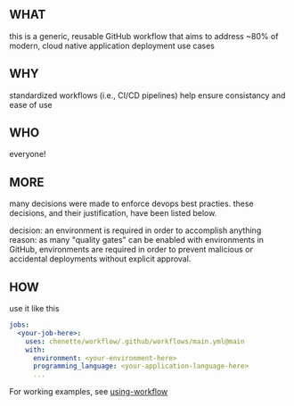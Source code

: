 ## WHAT
this is a generic, reusable GitHub workflow that aims to address ~80% of modern, cloud native application deployment use cases

## WHY
standardized workflows (i.e., CI/CD pipelines) help ensure consistancy and ease of use

## WHO
everyone!

## MORE
many decisions were made to enforce devops best practies. these decisions, and their justification, have been listed below.

decision: an environment is required in order to accomplish anything
reason: as many "quality gates" can be enabled with environments in GitHub, environments are required in order to prevent malicious or accidental deployments without explicit approval.

## HOW
use it like this 

``` yaml
jobs:
  <your-job-here>:
    uses: chenette/workflow/.github/workflows/main.yml@main
    with:
      environment: <your-environment-here>
      programming_language: <your-application-language-here>
      ...
```

For working examples, see [using-workflow]()